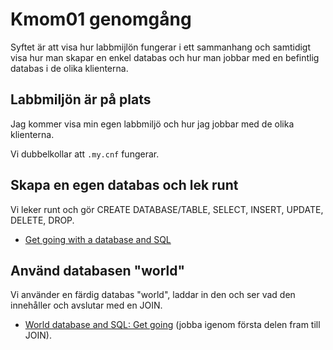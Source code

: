 Kmom01 genomgång
=========================

Syftet är att visa hur labbmijlön fungerar i ett sammanhang och samtidigt visa hur man skapar en enkel databas och hur man jobbar med en befintlig databas i de olika klienterna.



Labbmiljön är på plats
-------------------------

Jag kommer visa min egen labbmiljö och hur jag jobbar med de olika klienterna.

Vi dubbelkollar att `.my.cnf` fungerar.


<!--
Fixa användaren `maria@localhost` och `maria@%`
-------------------------

Vi fixar in användaren maria och dbadm genom att tjuvkika på de scripten som ger facit för hur användarna skapas.

* `example/sql/v2/create-user-maria.sql`
* `example/sql/v2/create-user-dbadm.sql`
* `example/sql/v2/check-status.sql`
-->



Skapa en egen databas och lek runt
-------------------------

Vi leker runt och gör CREATE DATABASE/TABLE, SELECT, INSERT, UPDATE, DELETE, DROP.

* [Get going with a database and SQL](https://gitlab.com/mikael-roos/database/-/tree/main/sql/ladok)



Använd databasen "world"
-------------------------

Vi använder en färdig databas "world", laddar in den och ser vad den innehåller och avslutar med en JOIN.

* [World database and SQL: Get going](https://gitlab.com/mikael-roos/database/-/tree/main/sql/world/get-going) (jobba igenom första delen fram till JOIN).

